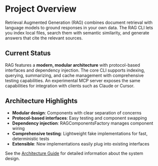 # Project Overview

Retrieval Augmented Generation (RAG) combines document retrieval with language models to ground responses in your own data. The RAG CLI lets you index local files, search them with semantic similarity, and generate answers that cite the relevant sources.

## Current Status

RAG features a **modern, modular architecture** with protocol-based interfaces and dependency injection. The core CLI supports indexing, querying, summarizing, and cache management with comprehensive testing capabilities. An experimental MCP server exposes the same capabilities for integration with clients such as Claude or Cursor.

## Architecture Highlights

- **Modular design**: Components with clear separation of concerns
- **Protocol-based interfaces**: Easy testing and component swapping
- **Dependency injection**: RAGComponentsFactory manages component wiring
- **Comprehensive testing**: Lightweight fake implementations for fast, deterministic tests
- **Extensible**: New implementations easily plug into existing interfaces

See the [Architecture Guide](architecture.md) for detailed information about the system design.

